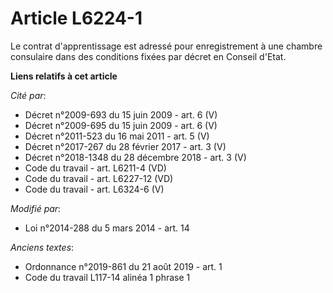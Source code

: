 # Article L6224-1

Le contrat d'apprentissage est adressé pour enregistrement à une chambre consulaire dans des conditions fixées par décret en
Conseil d'Etat.

**Liens relatifs à cet article**

_Cité par_:

  - Décret n°2009-693 du 15 juin 2009 - art. 6 (V)
  - Décret n°2009-695 du 15 juin 2009 - art. 6 (V)
  - Décret n°2011-523 du 16 mai 2011 - art. 5 (V)
  - Décret n°2017-267 du 28 février 2017 - art. 3 (V)
  - Décret n°2018-1348 du 28 décembre 2018 - art. 3 (V)
  - Code du travail - art. L6211-4 (VD)
  - Code du travail - art. L6227-12 (VD)
  - Code du travail - art. L6324-6 (V)

_Modifié par_:

  - Loi n°2014-288 du 5 mars 2014 - art. 14

_Anciens textes_:

  - Ordonnance n°2019-861 du 21 août 2019 - art. 1
  - Code du travail L117-14 alinéa 1 phrase 1
